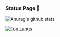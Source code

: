 <!-- ### Hi there 👋 -->

<!--
**XZzYassin/XZzYassin** is a ✨ _special_ ✨ repository because its `README.md` (this file) appears on your GitHub profile.

Here are some ideas to get you started:

- 🔭 I’m currently working on ...
- 🌱 I’m currently learning ...
- 👯 I’m looking to collaborate on ...
- 🤔 I’m looking for help with ...
- 💬 Ask me about ...
- 📫 How to reach me: ...
- 😄 Pronouns: ...
- ⚡ Fun fact: ...
-->


### Status Page 👻

![Anurag's github stats](https://github-readme-stats.vercel.app/api?username=xzzyassin&show_icons=true&theme=dark)


[![Top Langs](https://github-readme-stats.vercel.app/api/top-langs/?username=xzzyassin&layout=compact&theme=dark)](https://github.com/xzzyassin)
